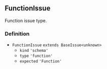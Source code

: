 FunctionIssue
-------------

Function issue type.

### Definition

*   `FunctionIssue` `extends BaseIssue<unknown>`
    *   `kind` `'schema'`
    *   `type` `'function'`
    *   `expected` `'Function'`